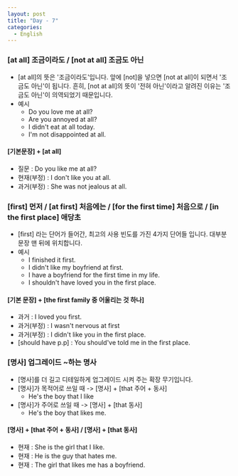 ```yaml
---
layout: post
title: "Day - 7"
categories:
  - English
---
```


### [at all] 조금이라도 / [not at all] 조금도 아닌

-	[at all]의 뜻은 '조금이라도'입니다. 앞에 [not]을 넣으면 [not at all]이 되면서 '조금도 아닌'이 됩니다. 흔히, [not at all]의 뜻이 '전혀 아닌'이라고 알려진 이유는 '조금도 아닌'이 의역되었기 때문입니다.
-	예시
	-	Do you love me at all?
	-	Are you annoyed at all?
	-	I didn't eat at all today.
	-	I'm not disappointed at all.

#### [기본문장] + [at all]

-	질문 : Do you like me at all?
-	현재(부정) : I don't like you at all.
-	과거(부정) : She was not jealous at all.

### [first] 먼저 / [at first] 처음에는 / [for the first time] 처음으로 / [in the first place] 애당초

-	[first] 라는 단어가 들어간, 최고의 사용 빈도를 가진 4가지 단어들 입니다. 대부분 문장 맨 뒤에 위치합니다.
-	예시
	-	I finished it first.
	-	I didn't like my boyfriend at first.
	-	I have a boyfriend for the first time in my life.
	-	I shouldn't have loved you in the first place.

#### [기본 문장] + [the first family 중 어울리는 것 하나]

-	과거 : I loved you first.
-	과거(부정) : I wasn't nervous at first
-	과거(부정) : I didn't like you in the first place.
-	[should have p.p] : You should've told me in the first place.

### [명사] 업그레이드 ~하는 명사

-	[명사]를 더 길고 디테일하게 업그레이드 시켜 주는 확장 무기입니다.
-	[명사]가 목적어로 쓰일 때 -> [명사] + [that 주어 + 동사]
	-	He's the boy that I like
-	[명사]가 주어로 쓰일 때 -> [명사] + [that 동사]
	-	He's the boy that likes me.

#### [명사] + [that 주어 + 동사] / [명사] + [that 동사]

-	현재 : She is the girl that I like.
-	현재 : He is the guy that hates me.
-	현재 : The girl that likes me has a boyfriend.
